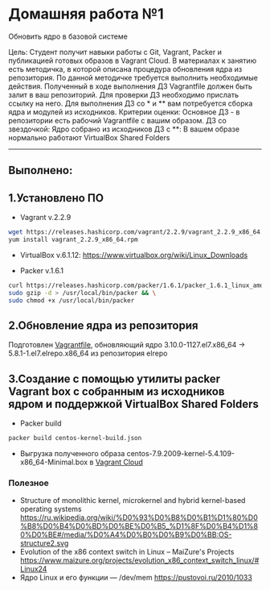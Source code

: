 #  Домашняя работа №1
Обновить ядро в базовой системе

Цель: Студент получит навыки работы с Git, Vagrant, Packer и публикацией готовых образов в Vagrant Cloud.
В материалах к занятию есть методичка, в которой описана процедура обновления ядра из репозитория. По данной методичке требуется выполнить необходимые действия. Полученный в ходе выполнения ДЗ Vagrantfile должен быть залит в ваш репозиторий. Для проверки ДЗ необходимо прислать ссылку на него.
Для выполнения ДЗ со * и ** вам потребуется сборка ядра и модулей из исходников.
Критерии оценки: Основное ДЗ - в репозитории есть рабочий Vagrantfile с вашим образом.
ДЗ со звездочкой: Ядро собрано из исходников
ДЗ с **: В вашем образе нормально работают VirtualBox Shared Folders

---

## Выполнено:

## **1.Установлено ПО**

- Vagrant v.2.2.9
```Bash
wget https://releases.hashicorp.com/vagrant/2.2.9/vagrant_2.2.9_x86_64.rpm
yum install vagrant_2.2.9_x86_64.rpm
```

- VirtualBox v.6.1.12: <https://www.virtualbox.org/wiki/Linux_Downloads>

- Packer v.1.6.1

```Bash
curl https://releases.hashicorp.com/packer/1.6.1/packer_1.6.1_linux_amd64.zip | \
sudo gzip -d > /usr/local/bin/packer && \
sudo chmod +x /usr/local/bin/packer
```

## **2.Обновление ядра из репозитория**

Подготовлен [Vagrantfile](Vagrantfile), обновляющий ядро 3.10.0-1127.el7.x86_64 ->  5.8.1-1.el7.elrepo.x86_64 из репозитория elrepo


## **3.Создание с помощью утилиты packer Vagrant box с собранным из исходников ядром и поддержкой VirtualBox Shared Folders**

- Packer build

```Bash
packer build centos-kernel-build.json
```

- Выгрузка полученного образа centos-7.9.2009-kernel-5.4.109-x86_64-Minimal.box в [Vagrant Cloud](https://app.vagrantup.com/Deron-D/boxes/centos-7-9)


### Полезное

- Structure of monolithic kernel, microkernel and hybrid kernel-based operating systems <https://ru.wikipedia.org/wiki/%D0%93%D0%B8%D0%B1%D1%80%D0%B8%D0%B4%D0%BD%D0%BE%D0%B5_%D1%8F%D0%B4%D1%80%D0%BE#/media/%D0%A4%D0%B0%D0%B9%D0%BB:OS-structure2.svg>
- Evolution of the x86 context switch in Linux – MaiZure's Projects <https://www.maizure.org/projects/evolution_x86_context_switch_linux/#Linux24> 
- Ядро Linux и его функции — /dev/mem <https://pustovoi.ru/2010/1033>
